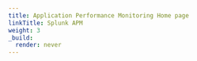 ```yaml
---
title: Application Performance Monitoring Home page
linkTitle: Splunk APM
weight: 3
_build:
  render: never
---
```

